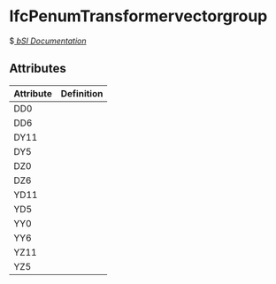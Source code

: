 IfcPenumTransformervectorgroup
==============================
$[ _bSI
Documentation_](https://standards.buildingsmart.org/IFC/DEV/IFC4_2/FINAL/HTML/schema//pset/penum_transformervectorgroup.htm)


Attributes
----------
| Attribute   | Definition   |
|-------------|--------------|
| DD0         |              |
| DD6         |              |
| DY11        |              |
| DY5         |              |
| DZ0         |              |
| DZ6         |              |
| YD11        |              |
| YD5         |              |
| YY0         |              |
| YY6         |              |
| YZ11        |              |
| YZ5         |              |
